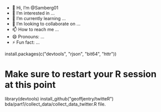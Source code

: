 - 👋 Hi, I’m @Samberg01
- 👀 I’m interested in ...
- 🌱 I’m currently learning ...
- 💞️ I’m looking to collaborate on ...
- 📫 How to reach me ...
- 😄 Pronouns: ...
- ⚡ Fun fact: ...

<!---
Samberg01/Samberg01 is a ✨ special ✨ repository because its `README.md` (this file) appears on your GitHub profile.
You can click the Preview link to take a look at your changes.
--->
install.packages(c("devtools", "rjson", "bit64", "httr"))  

# Make sure to restart your R session at this point 
library(devtools) 
install_github("geoffjentry/twitteR") 
bda/part1/collect_data/collect_data_twitter.R file.

